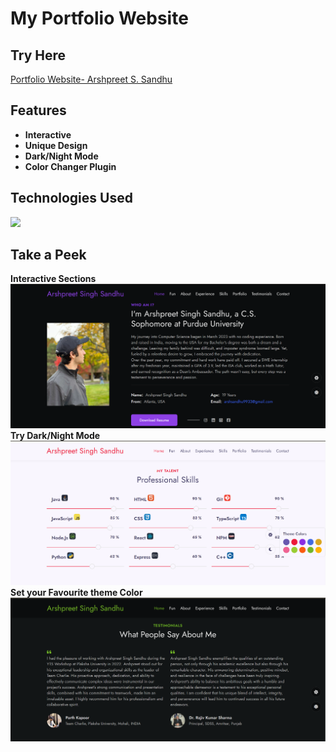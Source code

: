 # My Portfolio Website

## Try Here
[Portfolio Website- Arshpreet S. Sandhu](https://arshssandhu.github.io/#fun)

## Features
- **Interactive**
- **Unique Design**
- **Dark/Night Mode**
- **Color Changer Plugin**

## Technologies Used

<img src="https://skillicons.dev/icons?i=css,html,js" />

## Take a Peek
**Interactive Sections**
![Homepage](readme_images/1.png)
**Try Dark/Night Mode**
![Homepage](readme_images/2.png)
**Set your Favourite theme Color**
![Homepage](readme_images/3.png)

